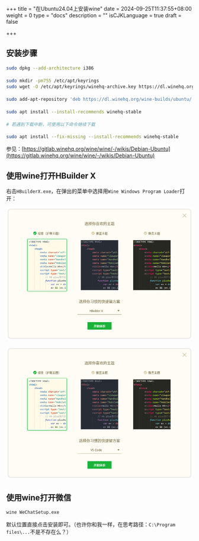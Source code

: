 +++
title = "在Ubuntu24.04上安装wine"
date = 2024-09-25T11:37:55+08:00
weight = 0
type = "docs"
description = ""
isCJKLanguage = true
draft = false

+++



## 安装步骤

```sh
sudo dpkg --add-architecture i386

sudo mkdir -pm755 /etc/apt/keyrings
sudo wget -O /etc/apt/keyrings/winehq-archive.key https://dl.winehq.org/wine-builds/winehq.key

sudo add-apt-repository 'deb https://dl.winehq.org/wine-builds/ubuntu/ lunar main'

sudo apt install --install-recommends winehq-stable

# 若遇到下载中断，可使用以下命令继续下载

sudo apt install --fix-missing --install-recommends winehq-stable
```

参见：[https://gitlab.winehq.org/wine/wine/-/wikis/Debian-Ubuntu](https://gitlab.winehq.org/wine/wine/-/wikis/Debian-Ubuntu)



## 使用wine打开HBuilder X

​	右击`HBuilderX.exe`，在弹出的菜单中选择用`Wine Windows Program Loader`打开：

![image-20240925115421776](./installWineOnUbuntu2404_img/image-20240925115421776.png)

![image-20240925115451124](./installWineOnUbuntu2404_img/image-20240925115451124.png)

## 使用wine打开微信

```sh
wine WeChatSetup.exe
```

默认位置直接点击安装即可。（也许你和我一样，在思考路径：`C:\Program files\...`不是不存在么？）
